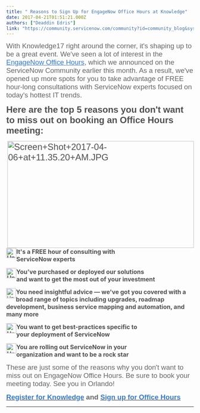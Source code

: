```yaml
---
title: " Reasons to Sign Up for EngageNow Office Hours at Knowledge"
date: 2017-04-21T01:51:21.000Z
authors: ["Deaddin Edris"]
link: "https://community.servicenow.com/community?id=community_blog&sys_id=5ffca6a5dbd0dbc01dcaf3231f961984"
---
```

<p><span style="font-size: 14pt;"><span class="s1" style="font-family: arial,sans-serif; color: #666666;">With Knowledge17 right around the corner, it's shaping up to be a great event. We've seen a lot of interest in the <a _jive_internal="true" data-containerid="2927" data-containertype="37" data-objectid="6609" data-objecttype="38" href="/community?id=community_blog&sys_id=5afc26a5dbd0dbc01dcaf3231f96191f" style="font-weight: inherit; font-style: inherit; font-family: inherit; color: #3778c7;"><span style="font-weight: inherit; font-style: inherit; font-family: inherit;">EngageNow Office Hours</span></a></span><span class="s3" style="font-family: arial,sans-serif; color: #666666;">, which</span><span class="s1" style="font-family: arial,sans-serif; color: #666666;"> we announced on the </span><span class="s1" style="font-family: arial,sans-serif; color: #666666;">ServiceNow Community earlier this month. As a result, we've opened up more spots for you to take advantage of FREE hour-long consultations with ServiceNow </span><span class="s3" style="font-family: arial,sans-serif; color: #666666;">experts</span><span class="s1" style="font-family: arial,sans-serif; color: #666666;"> focused on today's hottest IT trends.</span></span></p><p></p><p><span style="font-size: 18pt; color: #505050;"><strong><span class="s1" style="font-family: arial,sans-serif;">Here are the top 5 reasons you don't want to miss out on booking an Office Hours </span><span class="s3" style="font-family: arial,sans-serif;">meeting:</span></strong><br/></span></p><p><span style="font-size: 18pt; color: #505050;"><span class="s1" style="font-family: arial,sans-serif;"><img   alt="Screen+Shot+2017-04-06+at+11.35.20+AM.JPG" class="image-1 jive-image" height="287" src="de079c82db589fc068c1fb651f96197c.iix" style="float: right;" width="501"/></span></span></p><p><br/><span style="font-size: 18pt; color: #505050;"><strong><span class="s3" style="font-family: arial,sans-serif;"><span class="s1" style="font-weight: inherit; font-style: inherit; font-family: inherit; font-size: 12pt;"><span class="s1" style="font-weight: inherit; font-style: inherit; font-family: inherit; font-size: 12pt;"><img   alt="Untitled-1_0000_Layer-2.png" class="image-2 jive-image" height="27" src="14183b75dbd05fc068c1fb651f9619d3.iix" style="float: left;" width="27"/></span></span></span></strong></span><span style="font-size: 12pt; color: #505050;"><strong>It's a FREE hour of consulting with </strong></span><br/><span style="font-size: 12pt; color: #505050;"><strong>ServiceNow experts</strong></span></p><p></p><p><span style="color: #505050;"><span style="font-size: 18pt;"><strong><span class="s3" style="font-family: arial,sans-serif;"><span class="s1" style="font-weight: inherit; font-style: inherit; font-family: inherit; font-size: 12pt;"><span class="s1" style="font-weight: inherit; font-style: inherit; font-family: inherit;"><img   alt="Untitled-1_0001_Layer-3.png" class="image-3 jive-image" height="27" src="bcb8d18edb90d7041dcaf3231f961964.iix" style="float: left;" width="27"/></span></span></span></strong></span><strong><span class="s1" style="font-style: inherit; font-family: inherit; font-size: 12pt;">You've purchased or deployed our solutions <br/>and want to get the most out of your investment</span></strong></span></p><p></p><p><span style="color: #505050;"><span class="s3" style="font-weight: inherit; font-style: inherit; font-family: inherit;"><img   alt="Untitled-1_0002_Layer-4.png" class="image-4 jive-image" height="27" src="0c07bccedb9c5f048c8ef4621f9619b6.iix" style="width: 26px; height: 26.619px; float: left;" width="27"/></span><strong><span class="s3" style="font-style: inherit; font-family: inherit; font-size: 12pt;">You need insightful advice — we've got you covered with a broad range of topics including upgrades, roadmap development, business service mapping and automation, and many more</span></strong></span></p><p></p><p><span style="color: #505050;"><strong><span class="s3" style="font-style: inherit; font-family: inherit; font-size: 12pt;"><span class="s3" style="font-weight: inherit; font-style: inherit; font-family: inherit;"><img   alt="Untitled-1_0003_Layer-5.png" class="image-5 jive-image" height="27" src="f7e11402db505344e9737a9e0f961908.iix" style="float: left;" width="27"/></span></span><span class="s3" style="font-style: inherit; font-family: inherit; font-size: 12pt;">You want to get best-practices specific to <br/>your deployment of ServiceNow</span></strong></span></p><p></p><p><span style="color: #505050;"><strong><span class="s3" style="font-style: inherit; font-family: inherit; font-size: 12pt;"><span class="s3" style="font-weight: inherit; font-style: inherit; font-family: inherit; font-size: 12pt;"><span class="s3" style="font-weight: inherit; font-style: inherit; font-family: inherit;"><img   alt="Untitled-1_0004_Layer-6.png" class="image-6 jive-image" height="27" src="451037bddb589b048c8ef4621f961909.iix" style="float: left;" width="27"/></span>You are rolling out ServiceNow in your <br/>organization and want to be a rock star</span></span></strong></span></p><p></p><p></p><p><span style="font-size: 14pt;"><span class="s1" style="font-family: arial,sans-serif; color: #666666;">These are just some of the reasons why you don't want to miss out on EngageNow Office Hours. Be sure to book your meeting today</span><span class="s3" style="font-family: arial,sans-serif; color: #666666;">. See you in Orlando!</span></span></p><p></p><p><span style="font-size: 14pt; font-family: arial,helvetica,sans-serif;"><span style="color: #666666; background: white none repeat scroll 0% 0%;"><strong><a _jive_internal="true" href="https://signon.service-now.com/ssologin.do?RelayState=//app/template_saml_2_0/exk1sczbgvGjrkBVH0x7/sso/saml%3FSAMLRequest%3DfZHBTsMwEETvfEXku9skDUlq1akiqkqVAFVQOHBz402xcOzidVr4e0xKpXKA62p25u3sbP7R6egADpU1nCSjmERgGiuV2XHytFnSksyrqxmKTqd" target="_blank"><span style="color: #3778c7;">Register for Knowledge</span></a></strong></span><span class="apple-converted-space"><strong> </strong></span><span style="color: #666666; background: white none repeat scroll 0% 0%;"><strong>and</strong></span><span class="apple-converted-space"><strong> </strong></span><span style="color: #666666; background: white none repeat scroll 0% 0%;"><strong><a _jive_internal="true" href="https://urldefense.proofpoint.com/v2/url?u=https-3A__knowledge.servicenowevents.com_connect_search.ww-3FelqTrackId-3D835C75F302FE47DB3FC56F0761B43802-26elq-3D1c5e02982fa64339885c265c97162fb4-26elqaid-3D19455-26elqat-3D1-26elqCampaignId-3D9077-23lo" style="padding: calc(12px + 0.35ex) 0 0; font-weight: inherit; font-style: inherit;" target="_blank"><span style="color: #3778c7;">Sign up for Office Hours</span></a></strong></span></span></p><hr/>